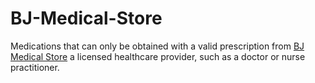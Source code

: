 # BJ-Medical-Store
Medications that can only be obtained with a valid prescription from <a href="https://youtu.be/qyxL-JSc8m0?si=cBcLHDM-LvhryNSk">BJ Medical Store</a> a licensed healthcare provider, such as a doctor or nurse practitioner.
